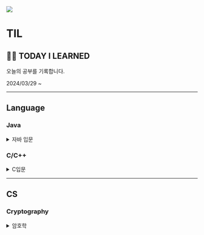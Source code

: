 <img src="https://capsule-render.vercel.app/api?type=venom&color=gradient&fontAlign=50&height=120&section=header&text=TIL&fontSize=70" />

# TIL

🧑‍💻  TODAY  I  LEARNED
---

오늘의 공부를 기록합니다.

2024/03/29 ~










  
---
## Language
### Java
<details>
<summary>
  자바 입문
</summary>
  
   [Helloworld](https://github.com/love-1006/TIL/blob/3125a79ba9592339c04eff9a0721a16e5c4257cd/JAVA/20240321Helloworld.md)
   
   [variable](https://github.com/love-1006/TIL/blob/045be4bd7402f81770c4057d794fc6acb06fa9f4/JAVA/20240325%20variable.md)

   [Operator](https://github.com/love-1006/TIL/blob/main/JAVA/20240329%20Operator.md)

   [Condition](https://github.com/love-1006/TIL/blob/main/JAVA/20240402%20Condition.md)

   
   
</details>

### C/C++
<details>
<summary>
  C입문
</summary>

   [Hello C](https://github.com/love-1006/TIL/blob/c5960f003729c8405fb34eb8c276b38d31784f00/C/20240321%20Hello%20C.md)
</details>



---
## CS
### Cryptography
<details>
<summary>
  암호학
</summary>

   [CHAPTER 02 암호의 세계](https://github.com/love-1006/TIL/blob/31440f3a7dc482ccd54ad00d3040e969c9b6e87c/Cryptography/CHAPTER%2002%20%EC%95%94%ED%98%B8%EC%9D%98%20%EC%84%B8%EA%B3%84.md)

   [CHAPTER 03 암호의 역사](https://github.com/love-1006/TIL/blob/31440f3a7dc482ccd54ad00d3040e969c9b6e87c/Cryptography/CHAPTER%2003%20%EC%95%94%ED%98%B8%EC%9D%98%20%EC%97%AD%EC%82%AC.md)

   [CHAPTER 04 대칭암호](https://github.com/love-1006/TIL/blob/31440f3a7dc482ccd54ad00d3040e969c9b6e87c/Cryptography/CHAPTER%2004%20%EB%8C%80%EC%B9%AD%EC%95%94%ED%98%B8.md)
   
   [CHAPTER 05 블록암호의 모드](https://github.com/love-1006/TIL/blob/31440f3a7dc482ccd54ad00d3040e969c9b6e87c/Cryptography/CHAPTER%2005%20%EB%B8%94%EB%A1%9D%20%EC%95%94%ED%98%B8%EC%9D%98%20%EB%AA%A8%EB%93%9C.md)

   [CHAPTER 06 공개키 암호](https://github.com/love-1006/TIL/blob/31440f3a7dc482ccd54ad00d3040e969c9b6e87c/Cryptography/CHAPTER%2006%20%EA%B3%B5%EA%B0%9C%20%ED%82%A4%20%EC%95%94%ED%98%B8.md)
   
</details>
